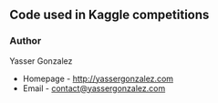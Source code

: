## Code used in Kaggle competitions

### Author

Yasser Gonzalez
* Homepage - http://yassergonzalez.com
* Email - contact@yassergonzalez.com
